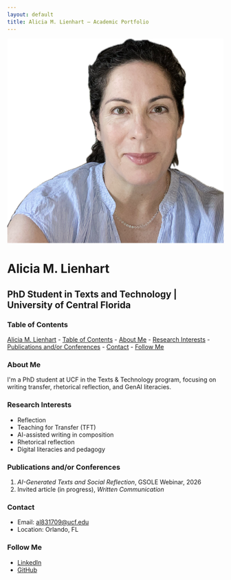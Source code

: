 ```yaml
---
layout: default
title: Alicia M. Lienhart – Academic Portfolio
---
```



![Featured Image](/assets/featured-image.jpg)

# Alicia M. Lienhart  
## PhD Student in Texts and Technology | University of Central Florida  

### Table of Contents
<!-- toc -->

[Alicia M. Lienhart](#alicia-m-lienhart)
    - [Table of Contents](#table-of-contents)
    - [About Me](#about-me)
    - [Research Interests](#research-interests)
    - [Publications and/or Conferences](#publications-andor-conferences)
    - [Contact](#contact)
    - [Follow Me](#follow-me)


### About Me
I'm a PhD student at UCF in the Texts & Technology program, focusing on writing transfer, rhetorical reflection, and GenAI literacies.

### Research Interests
- Reflection 
- Teaching for Transfer (TFT)
- AI-assisted writing in composition
- Rhetorical reflection
- Digital literacies and pedagogy

### Publications and/or Conferences

1. *AI-Generated Texts and Social Reflection*, GSOLE Webinar, 2026  
2. Invited article (in progress), *Written Communication*

### Contact
- Email: al831709@ucf.edu
- Location: Orlando, FL

### Follow Me
- [LinkedIn](https://linkedin.com/in/your_linkedin_profile)
- [GitHub](https://github.com/AML1821)


